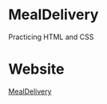 # MealDelivery
Practicing HTML and CSS
# Website
[MealDelivery](https://marcsi19.github.io/MealDelivery/)
